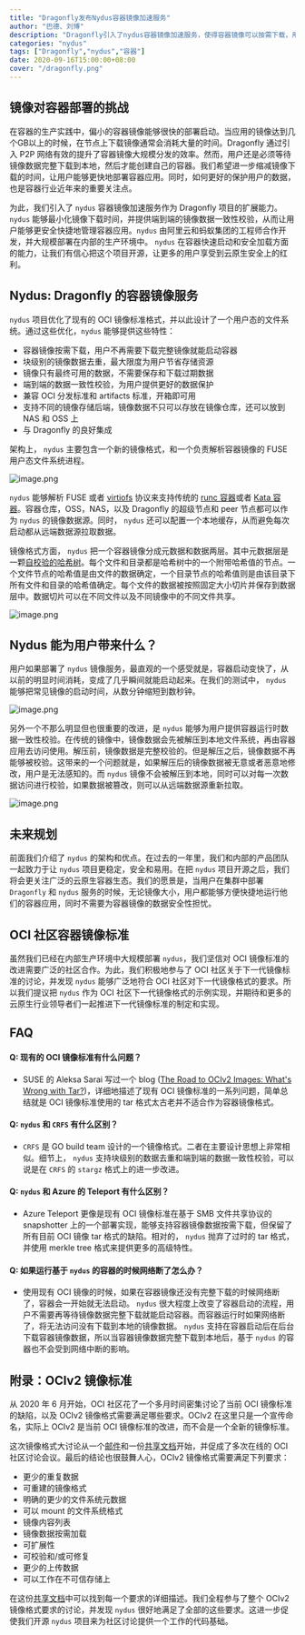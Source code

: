 ```yaml
---
title: "Dragonfly发布Nydus容器镜像加速服务"
author: "巴德、刘博"
description: "Dragonfly引入了nydus容器镜像加速服务，使得容器镜像可以按需下载，用户不再需要下载完整镜像就能启动容器，并提供端到端的镜像数据一致性校验。"
categories: "nydus"
tags: ["Dragonfly","nydus","容器"]
date: 2020-09-16T15:00:00+08:00
cover: "/dragonfly.png"
---
```


## 镜像对容器部署的挑战

在容器的生产实践中，偏小的容器镜像能够很快的部署启动。当应用的镜像达到几个GB以上的时候，在节点上下载镜像通常会消耗大量的时间。Dragonfly 通过引入 P2P 网络有效的提升了容器镜像大规模分发的效率。然而，用户还是必须等待镜像数据完整下载到本地，然后才能创建自己的容器。我们希望进一步缩减镜像下载的时间，让用户能够更快地部署容器应用。同时，如何更好的保护用户的数据，也是容器行业近年来的重要关注点。

为此，我们引入了 `nydus` 容器镜像加速服务作为 Dragonfly 项目的扩展能力。 `nydus` 能够最小化镜像下载时间，并提供端到端的镜像数据一致性校验，从而让用户能够更安全快捷地管理容器应用。`nydus` 由阿里云和蚂蚁集团的工程师合作开发，并大规模部署在内部的生产环境中。 `nydus` 在容器快速启动和安全加载方面的能力，让我们有信心把这个项目开源，让更多的用户享受到云原生安全上的红利。

## Nydus: Dragonfly 的容器镜像服务

`nydus` 项目优化了现有的 OCI 镜像标准格式，并以此设计了一个用户态的文件系统。通过这些优化，`nydus` 能够提供这些特性：

- 容器镜像按需下载，用户不再需要下载完整镜像就能启动容器
- 块级别的镜像数据去重，最大限度为用户节省存储资源
- 镜像只有最终可用的数据，不需要保存和下载过期数据
- 端到端的数据一致性校验，为用户提供更好的数据保护
- 兼容 OCI 分发标准和 artifacts 标准，开箱即可用
- 支持不同的镜像存储后端，镜像数据不只可以存放在镜像仓库，还可以放到 NAS 和 OSS 上
- 与 Dragonfly 的良好集成

架构上， `nydus` 主要包含一个新的镜像格式，和一个负责解析容器镜像的 FUSE 用户态文件系统进程。

![image.png](https://intranetproxy.alipay.com/skylark/lark/0/2020/png/198432/1600326995658-4b2a1dd2-b559-4507-8045-4272f3302178.png?x-oss-process=image%2Fresize%2Cw_1500)

`nydus` 能够解析 FUSE 或者 [virtiofs](https://virtio-fs.gitlab.io/) 协议来支持传统的 [runc 容器](https://github.com/opencontainers/runc)或者 [Kata 容器](https://katacontainers.io/)。容器仓库，OSS，NAS，以及 Dragonfly 的超级节点和 peer 节点都可以作为 `nydus` 的镜像数据源。同时， `nydus` 还可以配置一个本地缓存，从而避免每次启动都从远端数据源拉取数据。

镜像格式方面， `nydus` 把一个容器镜像分成元数据和数据两层。其中元数据层是一颗[自校验的哈希树](https://en.wikipedia.org/wiki/Merkle_tree)。每个文件和目录都是哈希树中的一个附带哈希值的节点。一个文件节点的哈希值是由文件的数据确定，一个目录节点的哈希值则是由该目录下所有文件和目录的哈希值确定。每个文件的数据被按照固定大小切片并保存到数据层中。数据切片可以在不同文件以及不同镜像中的不同文件共享。

![image.png](https://intranetproxy.alipay.com/skylark/lark/0/2020/png/198432/1600328123816-4bf64819-2eb5-44a7-8773-23cbf8340439.png?x-oss-process=image%2Fresize%2Cw_1500)

## Nydus 能为用户带来什么？

用户如果部署了 `nydus` 镜像服务，最直观的一个感受就是，容器启动变快了，从以前的明显时间消耗，变成了几乎瞬间就能启动起来。在我们的测试中， `nydus` 能够把常见镜像的启动时间，从数分钟缩短到数秒钟。

![image.png](https://intranetproxy.alipay.com/skylark/lark/0/2020/png/198432/1600328433351-e3db3487-22d2-46fd-abdd-5a5435edcd73.png?x-oss-process=image%2Fresize%2Cw_1500)

另外一个不那么明显但也很重要的改进，是 `nydus` 能够为用户提供容器运行时数据一致性校验。在传统的镜像中，镜像数据会先被解压到本地文件系统，再由容器应用去访问使用。解压前，镜像数据是完整校验的。但是解压之后，镜像数据不再能够被校验。这带来的一个问题就是，如果解压后的镜像数据被无意或者恶意地修改，用户是无法感知的。而 `nydus` 镜像不会被解压到本地，同时可以对每一次数据访问进行校验，如果数据被篡改，则可以从远端数据源重新拉取。

![image.png](https://intranetproxy.alipay.com/skylark/lark/0/2020/png/198432/1600329845075-ca6814ed-7e1e-4553-9201-b8fe98124ded.png?x-oss-process=image%2Fresize%2Cw_1500)

## 未来规划

前面我们介绍了 `nydus` 的架构和优点。在过去的一年里，我们和内部的产品团队一起致力于让 `nydus` 项目更稳定，安全和易用。在把 `nydus` 项目开源之后，我们将会更关注广泛的云原生容器生态。我们的愿景是，当用户在集群中部署 `Dragonfly` 和 `nydus` 服务的时候，无论镜像大小，用户都能够方便快捷地运行他们的容器应用，同时不需要为容器镜像的数据安全性担忧。

## OCI 社区容器镜像标准

虽然我们已经在内部生产环境中大规模部署 `nydus`，我们坚信对 OCI 镜像标准的改进需要广泛的社区合作。为此，我们积极地参与了 OCI 社区关于下一代镜像标准的讨论，并发现 `nydus` 能够广泛地符合 OCI 社区对下一代镜像格式的要求。所以我们提议把 `nydus` 作为 OCI 社区下一代镜像格式的示例实现，并期待和更多的云原生行业领导者们一起推进下一代镜像标准的制定和实现。

## FAQ

#### Q: 现有的 OCI 镜像标准有什么问题？

- SUSE 的 Aleksa Sarai 写过一个 blog ([The Road to OCIv2 Images: What's Wrong with Tar?](https://www.cyphar.com/blog/post/20190121-ociv2-images-i-tar))，详细地描述了现有 OCI 镜像标准的一系列问题，简单总结就是 OCI 镜像标准使用的 tar 格式太古老并不适合作为容器镜像格式。

#### Q: `nydus` 和 `CRFS` 有什么区别？

- `CRFS` 是 GO build team 设计的一个镜像格式。二者在主要设计思想上非常相似。细节上， `nydus` 支持块级别的数据去重和端到端的数据一致性校验，可以说是在 `CRFS` 的 `stargz` 格式上的进一步改进。

#### Q: `nydus` 和 Azure 的 Teleport 有什么区别？

- Azure Teleport 更像是现有 OCI 镜像标准在基于 SMB 文件共享协议的 snapshotter 上的一个部署实现，能够支持容器镜像数据按需下载，但保留了所有目前 OCI 镜像 tar 格式的缺陷。相对的， `nydus` 抛弃了过时的 tar 格式，并使用 merkle tree 格式来提供更多的高级特性。

#### Q: 如果运行基于 `nydus` 的容器的时候网络断了怎么办？

- 使用现有 OCI 镜像的时候，如果在容器镜像还没有完整下载的时候网络断了，容器会一开始就无法启动。 `nydus` 很大程度上改变了容器启动的流程，用户不需要再等待镜像数据完整下载就能启动容器。而容器运行时如果网络断了，将无法访问没有下载到本地的镜像数据。 `nydus` 支持在容器启动后在后台下载容器镜像数据，所以当容器镜像数据完整下载到本地后，基于 `nydus` 的容器也不会受到网络中断的影响。

## 附录：OCIv2 镜像标准

从 2020 年 6 月开始，OCI 社区花了一个多月时间密集讨论了当前 OCI 镜像标准的缺陷，以及 OCIv2 镜像格式需要满足哪些要求。OCIv2 在这里只是一个宣传命名，实际上 OCIv2 是当前 OCI 镜像标准的改进，而不会是一个全新的镜像标准。

这次镜像格式大讨论从一个[邮件](https://groups.google.com/a/opencontainers.org/g/dev/c/Zk3yf45HIdA)和一份[共享文档](https://hackmd.io/@cyphar/ociv2-brainstorm)开始，并促成了多次在线的 OCI 社区讨论会议。最后的结论也很鼓舞人心，OCIv2 镜像格式需要满足下列要求：

- 更少的重复数据
- 可重建的镜像格式
- 明确的更少的文件系统元数据
- 可以 mount 的文件系统格式
- 镜像内容列表
- 镜像数据按需加载
- 可扩展性
- 可校验和/或可修复
- 更少的上传数据
- 可以工作在不可信存储上

在这份[共享文档](https://hackmd.io/@cyphar/ociv2-brainstorm)中可以找到每一个要求的详细描述。我们全程参与了整个 OCIv2 镜像格式要求的讨论，并发现 `nydus` 很好地满足了全部的这些要求。这进一步促使我们开源 `nydus` 项目来为社区讨论提供一个工作的代码基础。